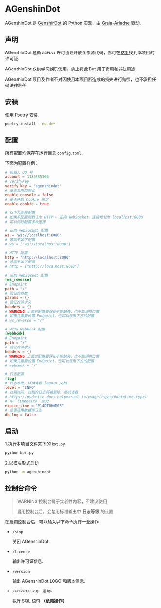 # AGenshinDot

AGenshinDot 是 [GenshinDot](https://github.com/MingxuanGame/GenshinDot) 的 Python 实现，由 [Graia-Ariadne](https://github.com/GraiaProject/Ariadne) 驱动.

## 声明

AGenshinDot 遵循 `AGPLv3` 许可协议开放全部源代码，你可在[这里](./LICENSE)找到本项目的许可证.

AGenshinDot 仅供学习娱乐使用，禁止将此 Bot 用于商用和非法用途.

AGenshinDot 项目及作者不对因使用本项目所造成的损失进行赔偿，也不承担任何法律责任.

## 安装

使用 Poetry 安装.

```bash
poetry install --no-dev
```

## 配置

所有配置均保存在运行目录 `config.toml`.

下面为配置样例：

```toml
# 机器人 QQ 号
account = 1185285105
# verifyKey
verify_key = "agenshindot"
# 是否启用控制台
enable_console = false
# 是否开启 Cookie 绑定
enable_cookie = true

# 以下为连接配置
# 如果不配置则默认为 HTTP + 正向 WebSocket，连接地址为 localhost:8080
# 可以同时配置多种连接

# 正向 WebSocket 配置
ws = "ws://localhost:8080"
# 等同于如下配置
# ws = ["ws://localhost:8080"]

# HTTP 配置
http = "http://localhost:8080"
# 等同于如下配置
# http = ["http://localhost:8080"]

# 反向 WebSocket 配置
[ws_reverse]
# Endpoint
path = "/"
# 验证的参数
params = {}
# 验证的请求头
headers = {}
# WARNING 上面的配置要保证不能缺失，也不能调换位置
# 如果只需要设置 Endpoint，也可以使用下方的配置
# ws_reverse = "/"

# HTTP Webhook 配置
[webhook]
# Endpoint
path = "/"
# 验证的请求头
headers = {}
# WARNING 上面的配置要保证不能缺失，也不能调换位置
# 如果只需要设置 Endpoint，也可以使用下方的配置
# webhook = "/"

# 日志配置
[log]
# 日志等级，详情请看 loguru 文档
level = "INFO"
# 过期时间，过期的日志将被删除，格式请看 
# https://pydantic-docs.helpmanual.io/usage/types/#datetime-types
# 中 `timedelta` 部分
expire_time = "P14DT0H0M0S"
# 是否启用数据库日志
db_log = false
```

## 启动

1.执行本项目文件夹下的 `bot.py`

```bash
python bot.py
```

2.以模块形式启动

```bash
python -m agenshindot
```

## 控制台命令

> WARNING
> 控制台属于实验性内容，不建议使用
>
>启用控制台后，会禁用标准输出中 **日志等级** 的设置

在启用控制台后，可以输入以下命令执行一些操作

* `/stop`

  关闭 AGenshinDot.

* `/license`

  输出许可证信息.

* `/version`

  输出 AGenshinDot LOGO 和版本信息.

* `/execute <SQL 语句>`

  执行 SQL 语句 **（危险操作）**
